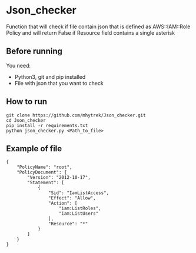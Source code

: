 # Json_checker
Function that will check if file contain json that is defined as AWS::IAM::Role Policy and will return False if Resource field contains a single asterisk 

## Before running
You need:
- Python3, git and pip installed
- File with json that you want to check

## How to run
```
git clone https://github.com/mhytrek/Json_checker.git
cd Json_checker
pip install -r requirements.txt
python json_checker.py <Path_to_file>
```

## Example of file
```
{
    "PolicyName": "root",
    "PolicyDocument": {
        "Version": "2012-10-17",
        "Statement": [
            {
                "Sid": "IamListAccess",
                "Effect": "Allow",
                "Action": [
                    "iam:ListRoles",
                    "iam:ListUsers"
                ],
                "Resource": "*"
            }
        ]
    }
}

```


